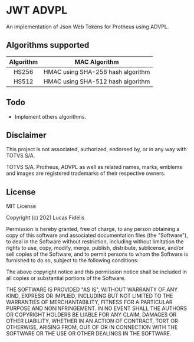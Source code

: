 # JWT ADVPL

An implementation of Json Web Tokens for Protheus using ADVPL.

## Algorithms supported 

| Algorithm | MAC Algorithm |
| :---: | :---: |
| HS256 | HMAC using SHA-256 hash algorithm |
| HS512 | HMAC using SHA-512 hash algorithm |

## Todo

* Implement others algorithms.

## Disclaimer

This project is not associated, authorized, endorsed by, or in any way with TOTVS S/A.

TOTVS S/A, Protheus, ADVPL as well as related names, marks, emblems and images are registered trademarks of their respective owners.

## License 

MIT License

Copyright (c) 2021 Lucas Fidélis

Permission is hereby granted, free of charge, to any person obtaining a copy
of this software and associated documentation files (the "Software"), to deal
in the Software without restriction, including without limitation the rights
to use, copy, modify, merge, publish, distribute, sublicense, and/or sell
copies of the Software, and to permit persons to whom the Software is
furnished to do so, subject to the following conditions:

The above copyright notice and this permission notice shall be included in all
copies or substantial portions of the Software.

THE SOFTWARE IS PROVIDED "AS IS", WITHOUT WARRANTY OF ANY KIND, EXPRESS OR
IMPLIED, INCLUDING BUT NOT LIMITED TO THE WARRANTIES OF MERCHANTABILITY,
FITNESS FOR A PARTICULAR PURPOSE AND NONINFRINGEMENT. IN NO EVENT SHALL THE
AUTHORS OR COPYRIGHT HOLDERS BE LIABLE FOR ANY CLAIM, DAMAGES OR OTHER
LIABILITY, WHETHER IN AN ACTION OF CONTRACT, TORT OR OTHERWISE, ARISING FROM,
OUT OF OR IN CONNECTION WITH THE SOFTWARE OR THE USE OR OTHER DEALINGS IN THE
SOFTWARE.
